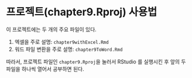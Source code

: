 프로젝트(chapter9.Rproj) 사용법
=================================

이 프로젝트에는 두 개의 주요 파일이 있다. 

1. 엑셀을 주로 설명: `chapter9withExcel.Rmd`
2. 워드 파일 변환을 주로 설명: `chapter9ToWord.Rmd`

따라서, 프로젝트 파일인 `chapter9.Rproj`을 눌러서 RStudio 를 실행시킨 후 앞의 두 파일을 하나씩 열어서 공부하면 된다. 

